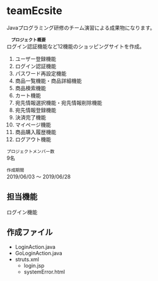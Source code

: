 # teamEcsite  
Javaプログラミング研修のチーム演習による成果物になります。
  
__`　プロジェクト概要　`__   
ログイン認証機能など12機能のショッピングサイトを作成。
1. ユーザー登録機能
1. ログイン認証機能
1. パスワード再設定機能
1. 商品一覧機能・商品詳細機能
1. 商品検索機能
1. カート機能
1. 宛先情報選択機能・宛先情報削除機能
1. 宛先情報登録機能
1. 決済完了機能
1. マイページ機能
1. 商品購入履歴機能
1. ログアウト機能
  
`プロジェクトメンバー数`  
9名  
  
`作成期間`  
2019/06/03 ～ 2019/06/28  
  
  
## 担当機能  
ログイン機能  
  
  
## 作成ファイル
- LoginAction.java  
- GoLoginAction.java  
- struts.xml
  - login.jsp  
  - systemError.html
